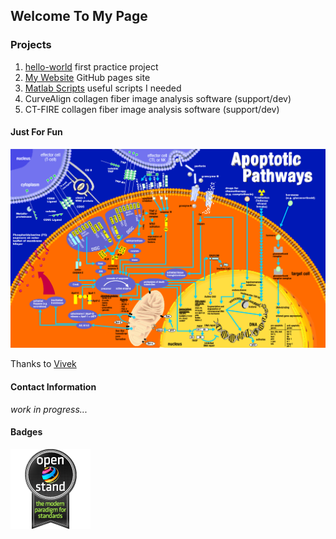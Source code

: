 ## Welcome To My Page

### Projects

1. [hello-world](https://github.com/Futurist4Science/hello-world) first practice project
2. [My Website](https://github.com/Futurist4Science/Futurist4Science.github.io) GitHub pages site
3. [Matlab Scripts](https://github.com/Futurist4Science/Matlab-shortcuts) useful scripts I needed
4. CurveAlign collagen fiber image analysis software (support/dev)
5. CT-FIRE collagen fiber image analysis software (support/dev)

#### Just For Fun

![Apotosis](images/apotosiswallchrt.gif)
 
Thanks to [Vivek](http://biochem-vivek.tripod.com/id58.html) 

#### Contact Information

_work in progress..._

#### Badges
![OpenStand](images/128x128-black1.png)
